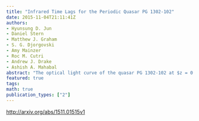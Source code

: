 ```yaml
---
title: "Infrared Time Lags for the Periodic Quasar PG 1302-102"
date: 2015-11-04T21:11:41Z
authors:
- Hyunsung D. Jun
- Daniel Stern
- Matthew J. Graham
- S. G. Djorgovski
- Amy Mainzer
- Roc M. Cutri
- Andrew J. Drake
- Ashish A. Mahabal
abstract: "The optical light curve of the quasar PG 1302-102 at $z = 0.278$ shows a strong, smooth 5.2 yr periodic signal, detectable over a period of $sim 20$ yr. Although the interpretation of this phenomenon is still uncertain, the most plausible mechanisms involve a binary system of two supermassive black holes with a subparsec separation. At this close separation, the nuclear black holes in PG 1302-102 will likely merge within $sim 10^{5}$ yr due to gravitational wave emission alone. Here we report the rest-frame near-infrared time lags for PG 1302-102. Compiling data from {it WISE} and {it Akari}, we confirm that the periodic behavior reported in the optical light curve from Graham et al. (2015) is reproduced at infrared wavelengths, with best-fit observed-frame 3.4 and $4.6 mu$m time lags of $(2219 pm 153, 2408 pm 148)$ days for a near face-on orientation of the torus, or $(4103pm 153, 4292 pm 148)$ days for an inclined system with relativistic Doppler boosting in effect. The periodicity in the infrared light curves and the light-travel time of the accretion disk photons to reach the dust glowing regions support that a source within the accretion disk is responsible for the optical variability of PG 1302-102, echoed at the further out dusty regions. The implied distance of this dusty, assumed toroidal region is $sim$ 1.5 pc for a near face-on geometry, or $sim$1.1 pc for the relativistic Doppler boosted case."
featured: true
tags:
math: true
publication_types: ["2"]
---
```

http://arxiv.org/abs/1511.01515v1
